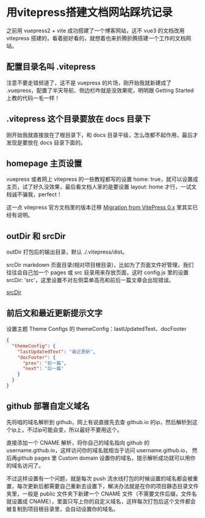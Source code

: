 # 用vitepress搭建文档网站踩坑记录

之前用 vuepress2 + vite 成功搭建了一个博客网站，这不 vue3 的文档改用 vitepress 搭建的，看着挺好看的，就想着也来折腾折腾搭建一个工作的文档网站。

## 配置目录名叫 .vitepress

注意不要走错频道了，这不是 vuepress 的片场，刚开始我就新建成了 .vuepress，配置了半天导航、侧边栏咋就是没效果呢，明明跟 Getting Started 上教的代码一毛一样！

## .vitepress 这个目录要放在 docs 目录下

刚开始我就直接放在了根目录下，和 docs 目录平级，怎么改都不起作用，最后才发现是要放在 docs 目录下面的。

## homepage 主页设置

vuepress 或者网上 vitepress 的一些教程都写的设置 home: true，就可以设置成主页，试了好久没效果，最后看文档人家的是要设置 layout: home 才行，一试文档诚不骗我，perfect！

这一点 vitepress 官方文档里的版本迁移 [Migration from VitePress 0.x](https://vitepress.vuejs.org/guide/migration-from-vitepress-0) 里其实已经有说明。

## outDir 和 srcDir

outDir 打包后的输出目录，默认 ./.vitepress/dist。

srcDir markdown 页面目录(相对项目根目录)，比如为了页面文件好管理，我们往往会自己加一个 pages 或 src 目录用来存放页面，这时 config.js 里的设置 srcDir: 'src'，这里设置不对左侧菜单高亮和前后一篇文章会出现错误。

[srcDir](https://vitepress.vuejs.org/config/app-configs#srcdir)

## 前后文和最近更新提示文字

设置主题 Theme Configs 的 themeConfig：lastUpdatedText、docFooter

```json
{
  "themeConfig": {
    "lastUpdatedText": "最近更新",
    "docFooter": {
      "prev": "前一篇",
      "next": "后一篇"
    }
  }
}
```

## github 部署自定义域名

先将咱的域名解析到 github，网上有说直接先去查 github.io 的ip，然后解析到这个ip上，不过ip可能会变，所以最好不要用这个。

直接添加一个 CNAME 解析，将你自己的域名指向 github 的 username.github.io，这样访问你的域名就相当于访问 username.github.io，
然后再github pages 里 Custom domain 设置你的域名，提示解析成功就可以用你的域名访问了。

不过这样设置有一个问题，就是每次 push 流水线打包的时候设置的域名都会被重置，每次更新后都需要自己重新去设置下，解决办法就是在你的项目静态目录文件夹里，一般是 public 文件夹下新建一个 CNAME 文件（不需要文件后缀，文件名就设置成 CNAME），里面只写上你的自定义域名，这样每次打包后这个文件都会被复制到项目根目录里，会自动设置你的域名。